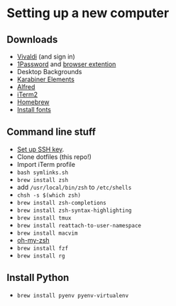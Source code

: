 # Setting up a new computer

## Downloads
- [Vivaldi](https://vivaldi.com) (and sign in)
-	[1Password](https://1password.com/downloads/mac/) and [browser extention](https://support.1password.com/cs/1password-classic-extension/)
-	Desktop Backgrounds
-	[Karabiner Elements](https://karabiner-elements.pqrs.org)
-	[Alfred](https://www.alfredapp.com)
-	[iTerm2](https://iterm2.com)
-	[Homebrew](https://brew.sh)
-	[Install fonts](https://github.com/powerline/fonts/tree/master/SourceCodePro)

## Command line stuff
-	[Set up SSH key](https://docs.github.com/en/github/authenticating-to-github/connecting-to-github-with-ssh/generating-a-new-ssh-key-and-adding-it-to-the-ssh-agent).
-	Clone dotfiles (this repo!)
-	Import iTerm profile
-	`bash symlinks.sh`
-	`brew install zsh`
-	add `/usr/local/bin/zsh` to `/etc/shells`
-	`chsh -s $(which zsh)`
-	`brew install zsh-completions`
-	`brew install zsh-syntax-highlighting`
-	`brew install tmux`
-	`brew install reattach-to-user-namespace`
-	`brew install macvim`
-	[oh-my-zsh](https://ohmyz.sh)
-	`brew install fzf`
-	`brew install rg`

## Install Python
- `brew install pyenv pyenv-virtualenv`
